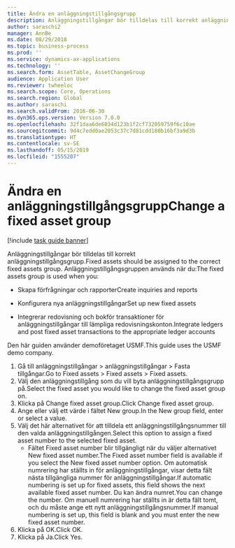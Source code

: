 ```yaml
---
title: Ändra en anläggningstillgångsgrupp
description: Anläggningstillgångar bör tilldelas till korrekt anläggningstillgångsgrupp.
author: saraschi2
manager: AnnBe
ms.date: 08/29/2018
ms.topic: business-process
ms.prod: ''
ms.service: dynamics-ax-applications
ms.technology: ''
ms.search.form: AssetTable, AssetChangeGroup
audience: Application User
ms.reviewer: twheeloc
ms.search.scope: Core, Operations
ms.search.region: Global
ms.author: saraschi
ms.search.validFrom: 2016-06-30
ms.dyn365.ops.version: Version 7.0.0
ms.openlocfilehash: 32f1daa6de6034d123b1f2cf732059759f6c10ae
ms.sourcegitcommit: 9d4c7edd0ae2053c37c7d81cdd180b16bf3a9d3b
ms.translationtype: HT
ms.contentlocale: sv-SE
ms.lasthandoff: 05/15/2019
ms.locfileid: "1555207"
---
```

# <a name="change-a-fixed-asset-group"></a><span data-ttu-id="1d259-103">Ändra en anläggningstillgångsgrupp</span><span class="sxs-lookup"><span data-stu-id="1d259-103">Change a fixed asset group</span></span>

[!include [task guide banner](../../includes/task-guide-banner.md)]

<span data-ttu-id="1d259-104">Anläggningstillgångar bör tilldelas till korrekt anläggningstillgångsgrupp.</span><span class="sxs-lookup"><span data-stu-id="1d259-104">Fixed assets should be assigned to the correct fixed assets group.</span></span> <span data-ttu-id="1d259-105">Anläggningstillgångsgruppen används när du:</span><span class="sxs-lookup"><span data-stu-id="1d259-105">The fixed assets group is used when you:</span></span>

 - <span data-ttu-id="1d259-106">Skapa förfrågningar och rapporter</span><span class="sxs-lookup"><span data-stu-id="1d259-106">Create inquiries and reports</span></span>

 - <span data-ttu-id="1d259-107">Konfigurera nya anläggningstillgångar</span><span class="sxs-lookup"><span data-stu-id="1d259-107">Set up new fixed assets</span></span>

 - <span data-ttu-id="1d259-108">Integrerar redovisning och bokför transaktioner för anläggningstillgångar till lämpliga redovisningskonton.</span><span class="sxs-lookup"><span data-stu-id="1d259-108">Integrate ledgers and post fixed asset transactions to the appropriate ledger accounts</span></span>

<span data-ttu-id="1d259-109">Den här guiden använder demoföretaget USMF.</span><span class="sxs-lookup"><span data-stu-id="1d259-109">This guide uses the USMF demo company.</span></span>

1. <span data-ttu-id="1d259-110">Gå till anläggningstillgångar > anläggningstillgångar > Fasta tillgångar.</span><span class="sxs-lookup"><span data-stu-id="1d259-110">Go to Fixed assets > Fixed assets > Fixed assets.</span></span>
2. <span data-ttu-id="1d259-111">Välj den anläggningstillgång som du vill byta anläggningstillgångsgrupp på.</span><span class="sxs-lookup"><span data-stu-id="1d259-111">Select the fixed asset you would like to change the fixed asset group on.</span></span>
3. <span data-ttu-id="1d259-112">Klicka på Change fixed asset group.</span><span class="sxs-lookup"><span data-stu-id="1d259-112">Click Change fixed asset group.</span></span>
4. <span data-ttu-id="1d259-113">Ange eller välj ett värde i fältet New group.</span><span class="sxs-lookup"><span data-stu-id="1d259-113">In the New group field, enter or select a value.</span></span>
5. <span data-ttu-id="1d259-114">Välj det här alternativet för att tilldela ett anläggningstillgångsnummer till den valda anläggningstillgången.</span><span class="sxs-lookup"><span data-stu-id="1d259-114">Select this option to assign a fixed asset number to the selected fixed asset.</span></span>
    * <span data-ttu-id="1d259-115">Fältet Fixed asset number blir tillgängligt när du väljer alternativet New fixed asset number.</span><span class="sxs-lookup"><span data-stu-id="1d259-115">The Fixed asset number field is available if you select the New fixed asset number option.</span></span>   <span data-ttu-id="1d259-116">Om automatisk numrering har ställts in för anläggningstillgångar, visar detta fält nästa tillgängliga nummer för anläggningstillgångar.</span><span class="sxs-lookup"><span data-stu-id="1d259-116">If automatic numbering is set up for fixed assets, this field shows the next available fixed asset number.</span></span> <span data-ttu-id="1d259-117">Du kan ändra numret.</span><span class="sxs-lookup"><span data-stu-id="1d259-117">You can change the number.</span></span>   <span data-ttu-id="1d259-118">Om manuell numrering har ställts in är detta fält tomt, och du måste ange ett nytt anläggningstillgångsnummer.</span><span class="sxs-lookup"><span data-stu-id="1d259-118">If manual numbering is set up, this field is blank and you must enter the new fixed asset number.</span></span>     
6. <span data-ttu-id="1d259-119">Klicka på OK.</span><span class="sxs-lookup"><span data-stu-id="1d259-119">Click OK.</span></span>
7. <span data-ttu-id="1d259-120">Klicka på Ja.</span><span class="sxs-lookup"><span data-stu-id="1d259-120">Click Yes.</span></span>

